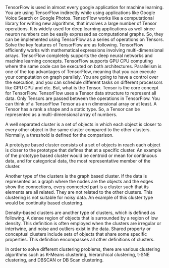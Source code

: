 TensorFlow is used in almost every google application for machine learning. You are using TensorFlow indirectly while using applications like Google Voice Search or Google Photos. 
TensorFlow works like a computational library for writing new algorithms, that involves a large number of Tensor operations. It is widely used for deep learning applications as well since neuron numbers can be easily expressed as computational graphs. 
So, they can be implemented using TensorFlow as a series of operations on Tensors. 
Solve the key features of TensorFlow are as following. 
TensorFlow efficiently works with mathematical expressions involving multi-dimensional arrays. 
TensorFlow completely supports the deep neural networks and machine learning concepts. 
TensorFlow supports GPU CPU computing where the same code can be executed on both architectures. 
Parallelism is one of the top advantages of TensorFlow, meaning that you can execute your computation on graph parallely. 
You are going to have a control over the execution, and you can schedule different tasks on different processors like GPU CPU and etc. 
But, what is the Tensor. Tensor is the core concept for TensorFlow. 
TensorFlow uses a Tensor data structure to represent all data. 
Only Tensors are passed between the operations in TensorFlow. 
You can think of a TensorFlow Tensor as an n dimensional array or at least. 
A Tensor has a rank a shape and a static type. 
So, a Tensor can be represented as a multi-dimensional array of numbers.


A well separated cluster is a set of objects in which each object is closer to every other object in the same cluster compared to the other clusters. Normally, a threshold is defined for the comparison. 

A prototype based cluster consists of a set of objects in reach each object is closer to the prototype that defines that at a specific cluster. An example of the prototype based cluster would be centroid or mean for continuous data, and for categorical data, the most representative member of the cluster. 

Another type of the clusters is the graph based cluster. If the data is represented as a graph where the nodes are the objects and the edges show the connections, every connected part is a cluster such that its elements are all related. They are not related to the other clusters. This clustering is not suitable for noisy data. An example of this cluster type would be continuity based clustering. 

Density-based clusters are another type of clusters, which is defined as following. A dense region of objects that is surrounded by a region of low density. This definition is often employed when the clusters are irregular or intertwine, and noise and outliers exist in the data. Shared property or conceptual clusters include sets of objects that share some specific properties. This definition encompasses all other definitions of clusters. 

In order to solve different clustering problems, there are various clustering algorithms such as K-Means clustering, hierarchical clustering, t-SNE clustering, and DBSCAN or DB Scan clustering. 

